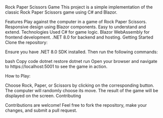 Rock Paper Scissors Game
This project is a simple implementation of the classic Rock Paper Scissors game using C# and Blazor.

Features
Play against the computer in a game of Rock Paper Scissors.
Responsive design using Blazor components.
Easy to understand and extend.
Technologies Used
C# for game logic.
Blazor WebAssembly for frontend development.
.NET 8.0 for backend and hosting.
Getting Started
Clone the repository:


Ensure you have .NET 8.0 SDK installed. Then run the following commands:

bash
Copy code
dotnet restore
dotnet run
Open your browser and navigate to https://localhost:5001 to see the game in action.

How to Play:

Choose Rock, Paper, or Scissors by clicking on the corresponding button.
The computer will randomly choose its move.
The result of the game will be displayed on the screen.
Contributing

Contributions are welcome! Feel free to fork the repository, make your changes, and submit a pull request.
